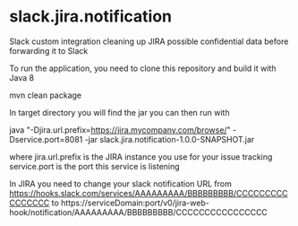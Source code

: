 # slack.jira.notification
Slack custom integration cleaning up JIRA possible confidential data before forwarding it to Slack

To run the application, you need to clone this repository and build it with Java 8
  
  mvn clean package
  
In target directory you will find the jar you can then run with

  java "-Djira.url.prefix=https://jira.mycompany.com/browse/" -Dservice.port=8081 -jar slack.jira.notification-1.0.0-SNAPSHOT.jar
  
where 
  jira.url.prefix is the JIRA instance you use for your issue tracking
  service.port is the port this service is listening
  
In JIRA you need to change your slack notification URL from https://hooks.slack.com/services/AAAAAAAAA/BBBBBBBBB/CCCCCCCCCCCCCCCC to https://serviceDomain:port/v0/jira-web-hook/notification/AAAAAAAAA/BBBBBBBBB/CCCCCCCCCCCCCCCC
